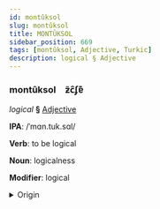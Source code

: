 ```yaml
---
id: montûksol
slug: montûksol
title: MONTÛKSOL
sidebar_position: 669
tags: [montûksol, Adjective, Turkic]
description: logical § Adjective
---
```


### montûksol&emsp;<span kind="abugida">ƶ̃c̑ʄɐ͊</span>

*logical* **§** [Adjective](../../tags/Adjective)

**IPA**: /ˈmɑn.tuk.sɑl/

**Verb**: to be logical

**Noun**: logicalness

**Modifier**: logical

<details>
    <summary>Origin</summary>
    Turkish mantıksal /man.tɯk.sal/<br/>
    <em>Turkic Language Family</em>
</details>
